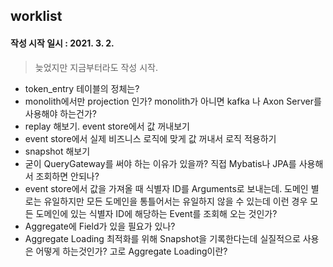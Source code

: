 ## worklist 

#### 작성 시작 일시 : 2021. 3. 2.

> 늦었지만 지금부터라도 작성 시작.


- token_entry 테이블의 정체는?
- monolith에서만 projection 인가? monolith가 아니면 kafka 나 Axon Server를 사용해야 하는건가?
- replay 해보기. event store에서 값 꺼내보기
- event store에서 실제 비즈니스 로직에 맞게 값 꺼내서 로직 적용하기
- snapshot 해보기
- 굳이 QueryGateway를 써야 하는 이유가 있을까? 직접 Mybatis나 JPA를 사용해서 조회하면 안되나?
- event store에서 값을 가져올 때 식별자 ID를 Arguments로 보내는데. 
  도메인 별로는 유일하지만 모든 도메인을 통틀어서는 유일하지 않을 수 있는데 이런 경우 모든 도메인에 있는 식별자 ID에 해당하는 Event를 조회해 오는 것인가?
- Aggregate에 Field가 있을 필요가 있나?   
- Aggregate Loading 최적화를 위해 Snapshot을 기록한다는데 실질적으로 사용은 어떻게 하는것인가? 고로 Aggregate Loading이란?
